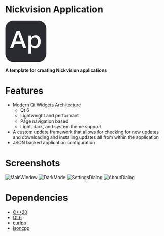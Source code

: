 # Nickvision Application
![icon](NickvisionApplication/Resources/icon.png)

 **A template for creating Nickvision applications**

# Features
- Modern Qt Widgets Architecture
  - Qt 6
  - Lightweight and performant
  - Page navigation based
  - Light, dark, and system theme support
- A custom update framework that allows for checking for new updates and downloading and installing updates all from within the application
- JSON backed application configuration

# Screenshots
![MainWindow](https://user-images.githubusercontent.com/17648453/180349733-e9680a5c-ce47-413c-bb92-e2eea3938a63.png)
![DarkMode](https://user-images.githubusercontent.com/17648453/180349747-2afb8cef-0576-4e45-b687-313dbea010c7.png)
![SettingsDialog](https://user-images.githubusercontent.com/17648453/180589263-1704c46b-c7ea-4ba1-8487-5d2cbd7b18d2.png)
![AboutDialog](https://user-images.githubusercontent.com/17648453/179667041-f5cdb24c-b45e-4a5a-b19b-26c314d8cc36.png)

# Dependencies
- [C++20](https://en.cppreference.com/w/cpp/20)
- [Qt 6](https://www.qt.io/product/qt6)
- [curlpp](http://www.curlpp.org/)
- [jsoncpp](https://github.com/open-source-parsers/jsoncpp)

